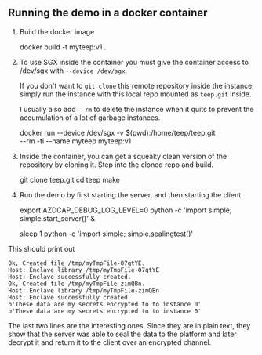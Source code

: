 ## Running the demo in a docker container

1. Build the docker image

      docker build -t myteep:v1 .

2. To use SGX inside the container you must give the container access
   to /dev/sgx with `--device /dev/sgx`.

   If you don't want to `git clone` this remote repository inside the
   instance, simply run the instance with this local repo mounted as
   `teep.git` inside.

   I usually also add `--rm` to delete the instance when it quits to
   prevent the accumulation of a lot of garbage instances.

      docker run  --device /dev/sgx -v $(pwd):/home/teep/teep.git \
	     --rm -ti --name myteep myteep:v1

3. Inside the container, you can get a squeaky clean version of the
   repository by cloning it.  Step into the cloned repo and build.

      git clone teep.git
      cd teep
      make
      
      
4. Run the demo by first starting the server, and then starting the
   client.

      export AZDCAP_DEBUG_LOG_LEVEL=0
      python -c 'import simple; simple.start_server()' &
      
      sleep 1
      python -c 'import simple; simple.sealingtest()'
      
      
  This should print out
      
```
Ok, Created file /tmp/myTmpFile-07qtYE.
Host: Enclave library /tmp/myTmpFile-07qtYE
Host: Enclave successfully created.
Ok, Created file /tmp/myTmpFile-zimQBn.
Host: Enclave library /tmp/myTmpFile-zimQBn
Host: Enclave successfully created.
b'These data are my secrets encrypted to to instance 0'
b'These data are my secrets encrypted to to instance 0'
```

  The last two lines are the interesting ones.  Since they are in
  plain text, they show that the server was able to seal the data to
  the platform and later decrypt it and return it to the client over
  an encrypted channel.
